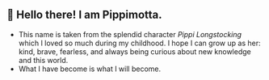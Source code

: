 ## 🍄 Hello there! I am Pippimotta.
- This name is taken from the splendid character *Pippi Longstocking* which I loved so much during my childhood.
  I hope I can grow up as her: kind, brave, fearless, and always being curious about new knowledge and this world.
- What I have become is what I will become.

<!---
pippimotta/pippimotta is a ✨ special ✨ repository because its `README.md` (this file) appears on your GitHub profile.
You can click the Preview link to take a look at your changes.
--->
